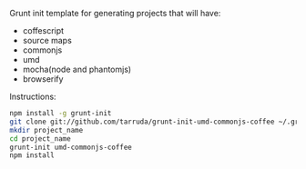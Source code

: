 Grunt init template for generating projects that will have:

- coffescript
- source maps
- commonjs
- umd
- mocha(node and phantomjs)
- browserify

Instructions:

```sh
npm install -g grunt-init
git clone git://github.com/tarruda/grunt-init-umd-commonjs-coffee ~/.grunt-init/umd-commonjs-coffee
mkdir project_name
cd project_name
grunt-init umd-commonjs-coffee
npm install
```
